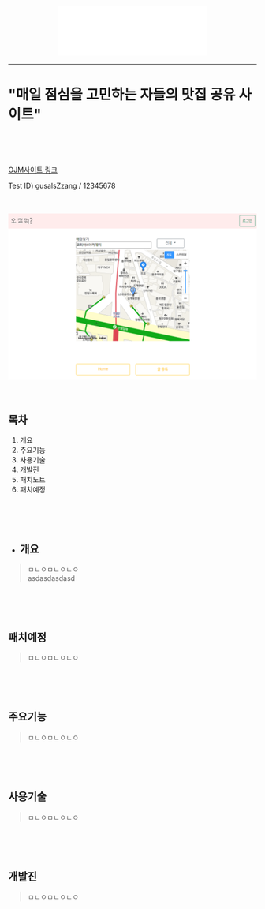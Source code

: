 <p align="center">
  <img src="/forReadme/img/ojm.png" width="300"></img>
</p>

---
# "매일 점심을 고민하는 자들의 맛집 공유 사이트"
<br>
<br>
<br>

[OJM사이트 링크](http://naver.com)
<br>

Test ID) gusalsZzang / 12345678
<br>
<br>
<br>

<img src="/forReadme/img/ojm_jsp.PNG"></img>
<br>
<br>
<br>

## 목차
1. 개요
2. 주요기능
3. 사용기술
4. 개발진
5. 패치노트
6. 패치예정

<br>
<br>
<br>

+ ## 개요
> ㅁㄴㅇㅁㄴㅇㄴㅇ<br>
> asdasdasdasd
<br>
<br>
<br>

## 패치예정
>ㅁㄴㅇㅁㄴㅇㄴㅇ
<br>
<br>
<br>

## 주요기능
>ㅁㄴㅇㅁㄴㅇㄴㅇ
<br>
<br>
<br>

## 사용기술
>ㅁㄴㅇㅁㄴㅇㄴㅇ
<br>
<br>
<br>

## 개발진
>ㅁㄴㅇㅁㄴㅇㄴㅇ
